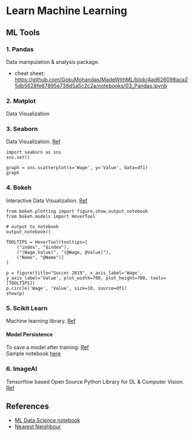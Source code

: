 # Learn Machine Learning
## ML Tools
### 1. Pandas
Data manipulation & analysis package.
* cheat sheet: https://github.com/GokuMohandas/MadeWithML/blob/4ad626098aca25db5628fe67895e738d5a5c2c2a/notebooks/03_Pandas.ipynb
### 2. Matplot
Data Visualization
### 3. Seaborn
Data Visualization. [Ref](https://seaborn.pydata.org/)
```
import seaborn as sns
sns.set()

graph = sns.scatterplot(x='Wage', y='Value', data=df1)
graph
```
### 4. Bokeh
Interactive Data Visualization. [Ref](https://docs.bokeh.org/en/latest/index.html)
```
from bokeh.plotting import figure,show,output_notebook
from bokeh.models import HoverTool

# output to notebook
output_notebook()

TOOLTIPS = HoverTool(tooltips=[
    ("index", "$index"),
    ("(Wage,Value)", "(@Wage, @Value)"),
    ("Name", "@Name")]
)

p = figure(title="Soccer 2019", x_axis_label='Wage', y_axis_label='Value', plot_width=700, plot_height=700, tools=[TOOLTIPS])
p.circle('Wage', 'Value', size=10, source=df1)
show(p)
```
### 5. Scikit Learn
Machine learning library. [Ref](https://scikit-learn.org/stable/)

#### Model Persistence
To save a model after training: [Ref](https://scikit-learn.org/stable/modules/model_persistence.html)  
Sample notebook [here](https://github.com/aneagoie/ML-Notes/blob/master/iris.ipynb)

### 6. ImageAI
Tensorflow based Open Source Python Library for DL & Computer Vision. [Ref](https://github.com/OlafenwaMoses/ImageAI)

## References
* [ML Data Science notebook](https://github.com/aneagoie/ML-Notes/blob/master/soccer.ipynb)
* [Nearest Neighbour](https://scikit-learn.org/stable/modules/neighbors.html#nearest-neighbors-classification)